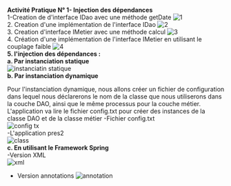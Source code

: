 **Activité Pratique N° 1- Injection des dépendances**  
1-Creation de d'interface IDao avec une méthode getDate
![1](https://github.com/BOULAHYA-Chaymae/TP1_Injection_des_dependances/assets/167257389/8126cf15-2fbf-469e-b3c4-2a07266f54a1)   
2. Creation d'une implémentation de l'interface IDao
![2](https://github.com/BOULAHYA-Chaymae/TP1_Injection_des_dependances/assets/167257389/c44b65ee-1311-4693-ac39-9f4925845e78)   
3. Creation d'interface IMetier avec une méthode calcul
![3](https://github.com/BOULAHYA-Chaymae/TP1_Injection_des_dependances/assets/167257389/6cc065ce-66a2-4def-9b4c-be07a09006e9)   
4. Création d'une implémentation de l'interface IMetier en utilisant le couplage faible
![4](https://github.com/BOULAHYA-Chaymae/TP1_Injection_des_dependances/assets/167257389/da130c20-36e0-4290-b92f-c74338c3a501)  
**5. l'injection des dépendances :**  
**a. Par instanciation statique**  
![instanciatin statique](https://github.com/BOULAHYA-Chaymae/TP1_Injection_des_dependances/assets/167257389/b35a74c7-10fe-4c9c-b9b9-b61ab5f286b3)  
**b. Par instanciation dynamique**

Pour l'instanciation dynamique, nous allons créer un fichier de configuration dans lequel nous déclarerons le nom de la classe que nous utiliserons dans la couche DAO, ainsi que le même processus pour la couche métier. L'application va lire le fichier config.txt pour créer des instances de la classe DAO et de la classe métier 
-Fichier config.txt  
![config tx](https://github.com/BOULAHYA-Chaymae/TP1_Injection_des_dependances/assets/167257389/bb5531a7-0497-41ab-a293-85be7ddccf75)  
-L'application pres2  
![class](https://github.com/BOULAHYA-Chaymae/TP1_Injection_des_dependances/assets/167257389/35873e26-d890-48c6-9672-c3e0ef7bf48b)  
 **c. En utilisant le Framework Spring**  
 -Version XML  
 ![xml](https://github.com/BOULAHYA-Chaymae/TP1_Injection_des_dependances/assets/167257389/5358e1f0-382e-4fa4-84c4-29d128ce3557)  
 - Version annotations
![annotation](https://github.com/BOULAHYA-Chaymae/TP1_Injection_des_dependances/assets/167257389/31769e33-ae24-4634-ae32-1f846bcd95d7)
 


